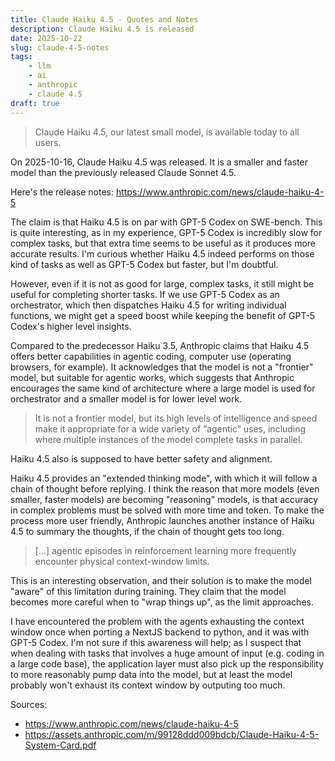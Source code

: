 ```yaml
---
title: Claude Haiku 4.5 - Quotes and Notes
description: Claude Haiku 4.5 is released
date: 2025-10-22
slug: claude-4-5-notes
tags:
    - llm
    - ai
    - anthropic
    - claude 4.5
draft: true
---
```


> Claude Haiku 4.5, our latest small model, is available today to all users.

On 2025-10-16, Claude Haiku 4.5 was released. It is a smaller and faster model than the previously released Claude Sonnet 4.5.

Here's the release notes: <https://www.anthropic.com/news/claude-haiku-4-5>

The claim is that Haiku 4.5 is on par with GPT-5 Codex on SWE-bench. This is quite interesting, as in my experience, GPT-5 Codex is incredibly slow for complex tasks, but that extra time seems to be useful as it produces more accurate results. I'm curious whether Haiku 4.5 indeed performs on those kind of tasks as well as GPT-5 Codex but faster, but I'm doubtful.

However, even if it is not as good for large, complex tasks, it still might be useful for completing shorter tasks. If we use GPT-5 Codex as an orchestrator, which then dispatches Haiku 4.5 for writing individual functions, we might get a speed boost while keeping the benefit of GPT-5 Codex's higher level insights.

Compared to the predecessor Haiku 3.5, Anthropic claims that Haiku 4.5 offers better capabilities in agentic coding, computer use (operating browsers, for example). It acknowledges that the model is not a "frontier" model, but suitable for agentic works, which suggests that Anthropic encourages the same kind of architecture where a large model is used for orchestrator and a smaller model is for lower level work.

> It is not a frontier model, but its high levels of intelligence and speed make it appropriate for a wide variety of “agentic” uses, including where multiple instances of the model complete tasks in parallel. 

Haiku 4.5 also is supposed to have better safety and alignment.

Haiku 4.5 provides an "extended thinking mode", with which it will follow a chain of thought before replying. I think the reason that more models (even smaller, faster models) are becoming "reasoning" models, is that accuracy in complex problems must be solved with more time and token. To make the process more user friendly, Anthropic launches another instance of Haiku 4.5 to summary the thoughts, if the chain of thought gets too long.

> [...] agentic episodes in reinforcement learning more frequently encounter physical context-window
limits.

This is an interesting observation, and their solution is to make the model "aware" of this limitation during training. They claim that the model becomes more careful when to "wrap things up", as the limit approaches.

I have encountered the problem with the agents exhausting the context window once when porting a NextJS backend to python, and it was with GPT-5 Codex. I'm not sure if this awareness will help; as I suspect that when dealing with tasks that involves a huge amount of input (e.g. coding in a large code base), the application layer must also pick up the responsibility to more reasonably pump data into the model, but at least the model probably won't exhaust its context window by outputing too much.

Sources:

- https://www.anthropic.com/news/claude-haiku-4-5
- https://assets.anthropic.com/m/99128ddd009bdcb/Claude-Haiku-4-5-System-Card.pdf
